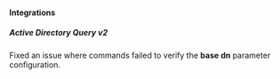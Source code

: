 
#### Integrations
##### Active Directory Query v2
Fixed an issue where commands failed to verify the **base dn** parameter configuration. 
